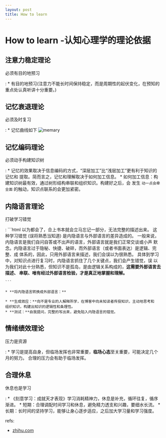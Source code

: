 ```yaml
---
layout: post
title: How to learn
---
```



# How to learn -认知心理学的理论依据

## 注意力稳定理论

必须有目的地预习

:   * 有目的地预习(注意力不能长时间保持稳定，而是周期性的起伏变化，在预知的重点处认真听讲十分重要。)

## 记忆衰退理论

必须及时复习

:   * 记忆曲线如下
![memary](http://doin.lotsdoin.me/image/memory.jpg)

## 记忆编码理论

必须动手构建知识树

:   * 记忆的效果取决于信息编码的方式，“深层加工”比“浅层加工”更有利于知识的记忆和
    提取。简而言之，记忆和理解取决于如何加工信息。
    * 如何加工信息：构建知识树最有效，通过树形结构串联和组织知识。构建好之后，会
    发生 `动一点会牵全面` 的触动，知识点联系的会更加紧密。

## 内隐语言理论

打破学习错觉

:   ```html
    以为都会了，合上书本就会立马忘记一部分，无法完整的描述出来。
    这种学习错觉 (误将熟悉当知道) 是内隐语言与外部语言的差异造成的。
    一般来说，内隐语言是我们自问自答或不出声的语言，外部语言就是我们正常交谈或小声
    默念。内隐语言过于隐秘、快捷、破碎，而外部语言（或者书面表达）是逻辑、完整、成
    体系的，因此，只用外部语言来描述，我们会误以为很熟悉。
    具体到学习中，对知识点进行复习时，内隐语言抓住了几个关键点，我们会产生错觉，误
    以为我们对此十分熟悉，但知识不是孤岛，是由逻辑关系构成的，**这需要外部语言去描述、
    串联、唯有经过外部语言检验，才是真正地掌握和理解。**

    ```
    
    * **将内隐语言转换成外部语言：**
    
    * **生成效应：**向不是专业的人解释所学，在博客中向未知读者传授知识，主动地思考和
    组织知识，构建出知识的逻辑性和条理性。
    * **测试：**自我提问，完整的写出来，避免陷入内隐语言的错觉。

## 情绪绩效理论

压力是资源

:   * 学习是提高自身，但临场发挥也非常重要，**临场心态**至关重要，可能决定几个月的努力。
合理的压力会有助于临场发挥。

## 合理休息

休息也是学习

:   * 《刻意学习：成就天才表现》学习消耗精神力，休息是补充，循环往复，循序渐进。
    * 短期：合理调配时间学习和休息，避免精力透支和兴趣，要细水长流。
    * 长期：长时间的坚持学习，能够让身心逐步适应，之后加大学习量和学习强度。

refs:

* [zhihu.com][zhihu]

[zhihu]: https://www.zhihu.com/question/50343728

